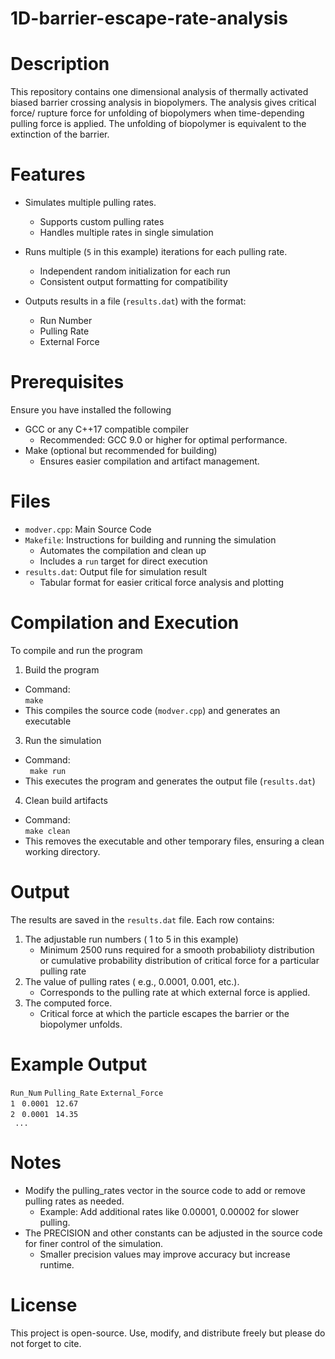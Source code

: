 # 1D-barrier-escape-rate-analysis
# Description
This repository contains one dimensional analysis of thermally activated biased barrier crossing analysis in biopolymers. The analysis gives critical force/ rupture force for unfolding of biopolymers when time-depending pulling force is applied. The unfolding of biopolymer is equivalent to the extinction of the barrier.

# Features
- Simulates multiple pulling rates.
  - Supports custom pulling rates
  - Handles multiple rates in single simulation
- Runs multiple (```5``` in this example) iterations for each pulling rate.
  - Independent random initialization for each run
  - Consistent output formatting for compatibility
  
- Outputs results in a file (```results.dat```) with the format:
  - Run Number
  - Pulling Rate
  - External Force
# Prerequisites
Ensure you have installed the following
- GCC or any C++17 compatible compiler
  - Recommended: GCC 9.0 or higher for optimal performance.
- Make (optional but recommended for building)
  - Ensures easier compilation and artifact management.
 
# Files
- ```modver.cpp```: Main Source Code
- ```Makefile```: Instructions for building and running the simulation
  - Automates the compilation and clean up
  - Includes a ```run``` target for direct execution
- ```results.dat```: Output file for simulation result
  - Tabular format for easier critical force analysis and plotting
# Compilation and Execution
To compile and run the program
1. Build the program
  - Command:   
  ```make```
  - This compiles the source code (```modver.cpp```) and generates an executable
3. Run the simulation
  - Command:    
  ``` make run```
  - This executes the program and generates the output file (```results.dat```)
4. Clean build artifacts
  - Command:   
  ```make clean ```
  - This removes the executable and other temporary files, ensuring a clean working directory.
# Output
The results are saved in the ```results.dat``` file. Each row contains:
1. The adjustable run numbers ( 1 to 5 in this example)
   - Minimum 2500 runs required for a smooth probabilioty distribution or cumulative probability distribution of critical force for a particular pulling rate
2. The value of pulling rates ( e.g., 0.0001, 0.001, etc.).
   - Corresponds to the pulling rate at which external force is applied.
3. The computed force.
   - Critical force at which the particle escapes the barrier or the biopolymer unfolds.
   
# Example Output 
```Run_Num```   ```Pulling_Rate```  ```External_Force```  
```1 ```              ``` 0.0001 ```              ```  12.67 ```   
```2 ```              ``` 0.0001 ```              ```  14.35 ```  
``` ...```


# Notes
- Modify the pulling_rates vector in the source code to add or remove pulling rates as needed.
  - Example: Add additional rates like 0.00001, 0.00002 for slower pulling.
- The PRECISION and other constants can be adjusted in the source code for finer control of the simulation.
  - Smaller precision values may improve accuracy but increase runtime.
# License
This project is open-source. Use, modify, and distribute freely but please do not forget to cite.

